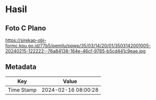 # Hasil

## Foto C Plano

https://sirekap-obj-formc.kpu.go.id/77b5/pemilu/ppwp/35/03/14/20/01/3503142001005-20240215-122222--76a84138-164e-46cf-9785-b5cd441c9eae.jpg


## Metadata

| Key        | Value               |
| ---------- | ------------------- |
| Time Stamp | 2024-02-16 08:00:28 |



